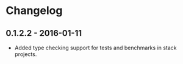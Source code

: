 # Changelog

## 0.1.2.2 - 2016-01-11

 * Added type checking support for tests and benchmarks in stack projects.
